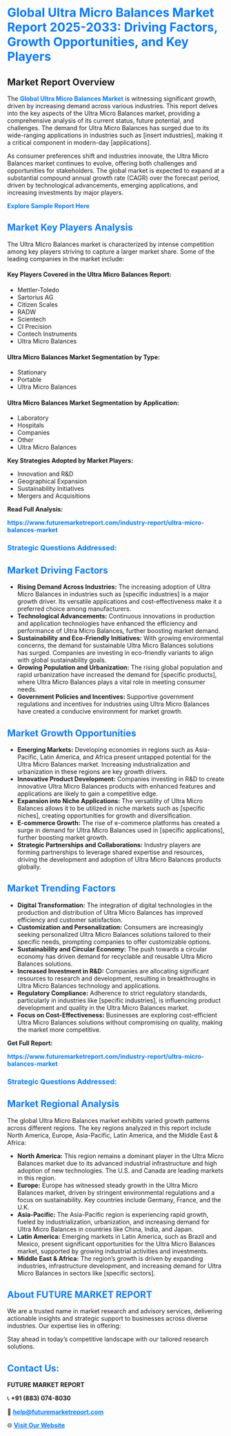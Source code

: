 <h1 style="color: #007BFF;">Global Ultra Micro Balances Market Report 2025-2033: Driving Factors, Growth Opportunities, and Key Players</h1>

<section id="overview">
<h2>Market Report Overview</h2>
<p>The <a href="https://www.futuremarketreport.com/industry-report/ultra-micro-balances-market" style="color: #007BFF; text-decoration: none;"><strong>Global Ultra Micro Balances Market</strong></a> is witnessing significant growth, driven by increasing demand across various industries. This report delves into the key aspects of the Ultra Micro Balances market, providing a comprehensive analysis of its current status, future potential, and challenges. The demand for Ultra Micro Balances has surged due to its wide-ranging applications in industries such as [insert industries], making it a critical component in modern-day [applications].</p>
<p>As consumer preferences shift and industries innovate, the Ultra Micro Balances market continues to evolve, offering both challenges and opportunities for stakeholders. The global market is expected to expand at a substantial compound annual growth rate (CAGR) over the forecast period, driven by technological advancements, emerging applications, and increasing investments by major players.</p>
</section>

<section id="overview">
<p><a href="https://www.futuremarketreport.com/request-sample/reportId=99611" style="color: #007BFF; text-decoration: none;"><strong>Explore Sample Report Here</strong></a></p>
</section>

<section id="key-players">
<h2 style="color: #007BFF;">Market Key Players Analysis</h2>
<p>The Ultra Micro Balances market is characterized by intense competition among key players striving to capture a larger market share. Some of the leading companies in the market include:</p>
<h4>Key Players Covered in the Ultra Micro Balances Report:</h4>
<ul><li>Mettler-Toledo</li><li>Sartorius AG</li><li>Citizen Scales</li><li>RADW</li><li>Scientech</li><li>CI Precision</li><li>Contech Instruments</li><li>Ultra Micro Balances</li></ul>
<h4>Ultra Micro Balances Market Segmentation by Type:</h4>
<ul><li>Stationary</li><li>Portable</li><li>Ultra Micro Balances</li></ul>

<h4>Ultra Micro Balances Market Segmentation by Application:</h4>
<ul><li>Laboratory</li><li>Hospitals</li><li>Companies</li><li>Other</li><li>Ultra Micro Balances</li></ul>
<p><strong>Key Strategies Adopted by Market Players:</strong></p>
<ul>
<li>Innovation and R&D</li>
<li>Geographical Expansion</li>
<li>Sustainability Initiatives</li>
<li>Mergers and Acquisitions</li>
</ul>
</section>

<section>
<p><strong>Read Full Analysis: </strong></p><a href="https://www.futuremarketreport.com/industry-report/ultra-micro-balances-market" style="color: #007BFF; text-decoration: none;"><strong>https://www.futuremarketreport.com/industry-report/ultra-micro-balances-market</strong></a>
<h3 style="color: #007BFF;">Strategic Questions Addressed:</h3>
</section>

<section id="driving-factors">
<h2 style="color: #007BFF;">Market Driving Factors</h2>
<ul>
<li><strong>Rising Demand Across Industries:</strong> The increasing adoption of Ultra Micro Balances in industries such as [specific industries] is a major growth driver. Its versatile applications and cost-effectiveness make it a preferred choice among manufacturers.</li>
<li><strong>Technological Advancements:</strong> Continuous innovations in production and application technologies have enhanced the efficiency and performance of Ultra Micro Balances, further boosting market demand.</li>
<li><strong>Sustainability and Eco-Friendly Initiatives:</strong> With growing environmental concerns, the demand for sustainable Ultra Micro Balances solutions has surged. Companies are investing in eco-friendly variants to align with global sustainability goals.</li>
<li><strong>Growing Population and Urbanization:</strong> The rising global population and rapid urbanization have increased the demand for [specific products], where Ultra Micro Balances plays a vital role in meeting consumer needs.</li>
<li><strong>Government Policies and Incentives:</strong> Supportive government regulations and incentives for industries using Ultra Micro Balances have created a conducive environment for market growth.</li>
</ul>
</section>

<section id="growth-opportunities">
<h2 style="color: #007BFF;">Market Growth Opportunities</h2>
<ul>
<li><strong>Emerging Markets:</strong> Developing economies in regions such as Asia-Pacific, Latin America, and Africa present untapped potential for the Ultra Micro Balances market. Increasing industrialization and urbanization in these regions are key growth drivers.</li>
<li><strong>Innovative Product Development:</strong> Companies investing in R&D to create innovative Ultra Micro Balances products with enhanced features and applications are likely to gain a competitive edge.</li>
<li><strong>Expansion into Niche Applications:</strong> The versatility of Ultra Micro Balances allows it to be utilized in niche markets such as [specific niches], creating opportunities for growth and diversification.</li>
<li><strong>E-commerce Growth:</strong> The rise of e-commerce platforms has created a surge in demand for Ultra Micro Balances used in [specific applications], further boosting market growth.</li>
<li><strong>Strategic Partnerships and Collaborations:</strong> Industry players are forming partnerships to leverage shared expertise and resources, driving the development and adoption of Ultra Micro Balances products globally.</li>
</ul>
</section>

<section id="trending-factors">
<h2 style="color: #007BFF;">Market Trending Factors</h2>
<ul>
<li><strong>Digital Transformation:</strong> The integration of digital technologies in the production and distribution of Ultra Micro Balances has improved efficiency and customer satisfaction.</li>
<li><strong>Customization and Personalization:</strong> Consumers are increasingly seeking personalized Ultra Micro Balances solutions tailored to their specific needs, prompting companies to offer customizable options.</li>
<li><strong>Sustainability and Circular Economy:</strong> The push towards a circular economy has driven demand for recyclable and reusable Ultra Micro Balances solutions.</li>
<li><strong>Increased Investment in R&D:</strong> Companies are allocating significant resources to research and development, resulting in breakthroughs in Ultra Micro Balances technology and applications.</li>
<li><strong>Regulatory Compliance:</strong> Adherence to strict regulatory standards, particularly in industries like [specific industries], is influencing product development and quality in the Ultra Micro Balances market.</li>
<li><strong>Focus on Cost-Effectiveness:</strong> Businesses are exploring cost-efficient Ultra Micro Balances solutions without compromising on quality, making the market more competitive.</li>
</ul>
</section>

<section>
<p><strong>Get Full Report: </strong></p><a href="https://www.futuremarketreport.com/industry-report/ultra-micro-balances-market" style="color: #007BFF; text-decoration: none;"><strong>https://www.futuremarketreport.com/industry-report/ultra-micro-balances-market</strong></a>
<h3 style="color: #007BFF;">Strategic Questions Addressed:</h3>
</section>


<section id="regional-analysis">
<h2 style="color: #007BFF;">Market Regional Analysis</h2>
<p>The global Ultra Micro Balances market exhibits varied growth patterns across different regions. The key regions analyzed in this report include North America, Europe, Asia-Pacific, Latin America, and the Middle East & Africa:</p>
<ul>
<li><strong>North America:</strong> This region remains a dominant player in the Ultra Micro Balances market due to its advanced industrial infrastructure and high adoption of new technologies. The U.S. and Canada are leading markets in this region.</li>
<li><strong>Europe:</strong> Europe has witnessed steady growth in the Ultra Micro Balances market, driven by stringent environmental regulations and a focus on sustainability. Key countries include Germany, France, and the U.K.</li>
<li><strong>Asia-Pacific:</strong> The Asia-Pacific region is experiencing rapid growth, fueled by industrialization, urbanization, and increasing demand for Ultra Micro Balances in countries like China, India, and Japan.</li>
<li><strong>Latin America:</strong> Emerging markets in Latin America, such as Brazil and Mexico, present significant opportunities for the Ultra Micro Balances market, supported by growing industrial activities and investments.</li>
<li><strong>Middle East & Africa:</strong> The region’s growth is driven by expanding industries, infrastructure development, and increasing demand for Ultra Micro Balances in sectors like [specific sectors].</li>
</ul>
</section>

<footer>
<h2 style="color: #007BFF;">About FUTURE MARKET REPORT</h2>
<p>We are a trusted name in market research and advisory services, delivering actionable insights and strategic support to businesses across diverse industries. Our expertise lies in offering:</p>

<p>Stay ahead in today’s competitive landscape with our tailored research solutions.</p>

<h2 style="color: #007BFF;">Contact Us:</h2>
<p><strong>FUTURE MARKET REPORT</strong></p>
<p>📞 <strong>+91 (883) 074-8030</strong></p>
<p>📧 <strong><a href="mailto:help@futuremarketreport.com" style="color: #007BFF;">help@futuremarketreport.com</a></strong></p>
<p>🌐 <strong><a href="https://www.futuremarketreport.com/" style="color: #007BFF;">Visit Our Website</a></strong></p>
</footer>